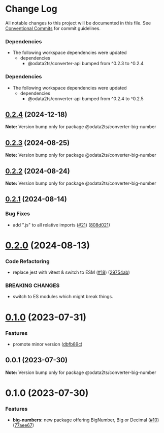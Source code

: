 # Change Log

All notable changes to this project will be documented in this file.
See [Conventional Commits](https://conventionalcommits.org) for commit guidelines.

### Dependencies

* The following workspace dependencies were updated
  * dependencies
    * @odata2ts/converter-api bumped from ^0.2.3 to ^0.2.4

### Dependencies

* The following workspace dependencies were updated
  * dependencies
    * @odata2ts/converter-api bumped from ^0.2.4 to ^0.2.5

## [0.2.4](https://github.com/odata2ts/converter/compare/@odata2ts/converter-big-number@0.2.3...@odata2ts/converter-big-number@0.2.4) (2024-12-18)

**Note:** Version bump only for package @odata2ts/converter-big-number






## [0.2.3](https://github.com/odata2ts/converter/compare/@odata2ts/converter-big-number@0.2.2...@odata2ts/converter-big-number@0.2.3) (2024-08-25)

**Note:** Version bump only for package @odata2ts/converter-big-number





## [0.2.2](https://github.com/odata2ts/converter/compare/@odata2ts/converter-big-number@0.2.1...@odata2ts/converter-big-number@0.2.2) (2024-08-24)

**Note:** Version bump only for package @odata2ts/converter-big-number





## [0.2.1](https://github.com/odata2ts/converter/compare/@odata2ts/converter-big-number@0.2.0...@odata2ts/converter-big-number@0.2.1) (2024-08-14)


### Bug Fixes

* add ".js" to all relative imports ([#21](https://github.com/odata2ts/converter/issues/21)) ([808d021](https://github.com/odata2ts/converter/commit/808d0217edf9b8b90062e412ddc8e956c865c01b))





# [0.2.0](https://github.com/odata2ts/converter/compare/@odata2ts/converter-big-number@0.1.0...@odata2ts/converter-big-number@0.2.0) (2024-08-13)


### Code Refactoring

* replace jest with vitest & switch to ESM ([#18](https://github.com/odata2ts/converter/issues/18)) ([29754ab](https://github.com/odata2ts/converter/commit/29754abec8617cfe45f647ffbf91e92586b79ee9))


### BREAKING CHANGES

* switch to ES modules which might break things.





# [0.1.0](https://github.com/odata2ts/converter/compare/@odata2ts/converter-big-number@0.0.1...@odata2ts/converter-big-number@0.1.0) (2023-07-31)


### Features

* promote minor version ([dbfb89c](https://github.com/odata2ts/converter/commit/dbfb89c5d3dd84202fe7ff2aa147d394484d7fbf))





## 0.0.1 (2023-07-30)

**Note:** Version bump only for package @odata2ts/converter-big-number






# 0.1.0 (2023-07-30)


### Features

* **big-numbers:** new package offering BigNumber, Big or Decimal ([#10](https://github.com/odata2ts/converter/issues/10)) ([77aee67](https://github.com/odata2ts/converter/commit/77aee67eef5ee33e29bc5c47c06ae64c5498a953))
